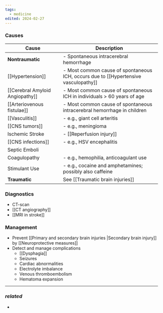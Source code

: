 ```yaml
---
tags:
  - medicine
edited: 2024-02-27
---
```

### Causes

| Cause                           | Description                                                                         |
| ------------------------------- | ----------------------------------------------------------------------------------- |
| **Nontraumatic**                | - Spontaneous intracerebral hemorrhage                                              |
| [[Hypertension]]                | - Most common cause of spontaneous ICH, occurs due to [[Hypertensive vasculopathy]] |
| [[Cerebral Amyloid Angiopathy]] | - Most common cause of spontaneous ICH in individuals > 60 years of age             |
| [[Arteriovenous fistulae]]      | - Most common cause of spontaneous intracerebral hemorrhage in children             |
| [[Vasculitis]]                  | - e.g., giant cell arteritis                                                        |
| [[CNS tumors]]                  | - e.g., meningioma                                                                  |
| Ischemic Stroke                 | - [[Reperfusion injury]]                                                            |
| [[CNS infections]]              | - e.g., HSV encephalitis                                                            |
| Septic Emboli                   |                                                                                     |
| Coagulopathy                    | - e.g., hemophilia, anticoagulant use                                               |
| Stimulant Use                   | - e.g., cocaine and amphetamines; possibly also caffeine                            |
| **Traumatic**                   | See [[Traumatic brain injuries]]                                                    |

### Diagnostics
- CT-scan
- [[CT angiography]] 
- [[MRI in stroke]] 
### Management
- Prevent [[Primary and secondary brain injuries |Secondary brain injury]] by [[Neuroprotective measures]] 
- Detect and manage complications
	- [[Dysphagia]]
	- Seizures
	- Cardiac abnormalities
	- Electrolyte imbalance
	- Venous thromboembolism
	- Hematoma expansion

---
### *related*
- 